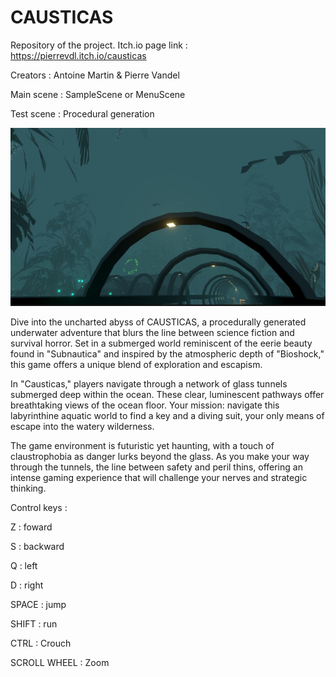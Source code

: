 # CAUSTICAS

Repository of the project.
Itch.io page link : https://pierrevdl.itch.io/causticas

Creators : Antoine Martin & Pierre Vandel

Main scene : SampleScene or MenuScene

Test scene : Procedural generation

![Image](/Assets/Content/Images/readmimage.jpg "DisplayImage")

Dive into the uncharted abyss of CAUSTICAS, a procedurally generated underwater adventure that blurs the line between science fiction and survival horror. Set in a submerged world reminiscent of the eerie beauty found in "Subnautica" and inspired by the atmospheric depth of "Bioshock," this game offers a unique blend of exploration and escapism.

In "Causticas," players navigate through a network of glass tunnels submerged deep within the ocean. These clear, luminescent pathways offer breathtaking views of the ocean floor. Your mission: navigate this labyrinthine aquatic world to find a key and a diving suit, your only means of escape into the watery wilderness.

The game environment is futuristic yet haunting, with a touch of claustrophobia as danger lurks beyond the glass. As you make your way through the tunnels, the line between safety and peril thins, offering an intense gaming experience that will challenge your nerves and strategic thinking.

Control keys :

Z : foward

S : backward

Q : left

D : right

SPACE : jump

SHIFT : run

CTRL : Crouch

SCROLL WHEEL : Zoom
